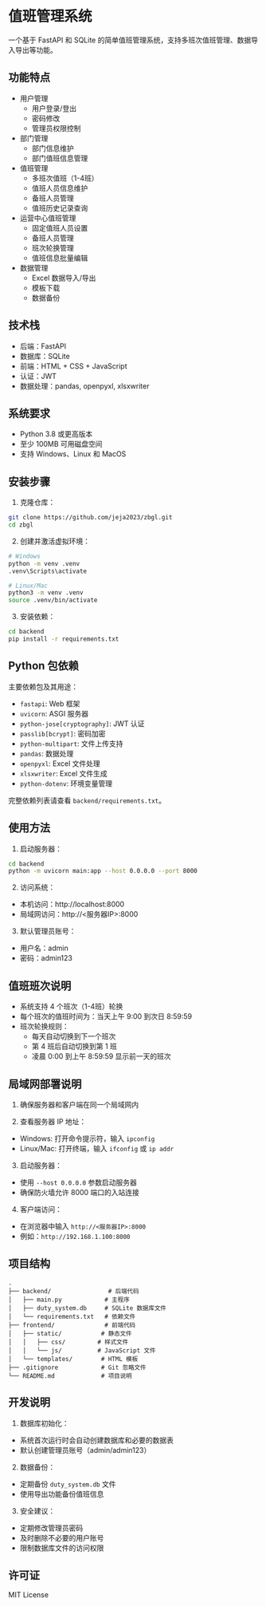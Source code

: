 # 值班管理系统

一个基于 FastAPI 和 SQLite 的简单值班管理系统，支持多班次值班管理、数据导入导出等功能。

## 功能特点

- 用户管理
  - 用户登录/登出
  - 密码修改
  - 管理员权限控制
- 部门管理
  - 部门信息维护
  - 部门值班信息管理
- 值班管理
  - 多班次值班（1-4班）
  - 值班人员信息维护
  - 备班人员管理
  - 值班历史记录查询
- 运营中心值班管理
  - 固定值班人员设置
  - 备班人员管理
  - 班次轮换管理
  - 值班信息批量编辑
- 数据管理
  - Excel 数据导入/导出
  - 模板下载
  - 数据备份

## 技术栈

- 后端：FastAPI
- 数据库：SQLite
- 前端：HTML + CSS + JavaScript
- 认证：JWT
- 数据处理：pandas, openpyxl, xlsxwriter

## 系统要求

- Python 3.8 或更高版本
- 至少 100MB 可用磁盘空间
- 支持 Windows、Linux 和 MacOS

## 安装步骤

1. 克隆仓库：
```bash
git clone https://github.com/jeja2023/zbgl.git
cd zbgl
```

2. 创建并激活虚拟环境：
```bash
# Windows
python -m venv .venv
.venv\Scripts\activate

# Linux/Mac
python3 -m venv .venv
source .venv/bin/activate
```

3. 安装依赖：
```bash
cd backend
pip install -r requirements.txt
```

## Python 包依赖

主要依赖包及其用途：

- `fastapi`: Web 框架
- `uvicorn`: ASGI 服务器
- `python-jose[cryptography]`: JWT 认证
- `passlib[bcrypt]`: 密码加密
- `python-multipart`: 文件上传支持
- `pandas`: 数据处理
- `openpyxl`: Excel 文件处理
- `xlsxwriter`: Excel 文件生成
- `python-dotenv`: 环境变量管理

完整依赖列表请查看 `backend/requirements.txt`。

## 使用方法

1. 启动服务器：
```bash
cd backend
python -m uvicorn main:app --host 0.0.0.0 --port 8000
```

2. 访问系统：
- 本机访问：http://localhost:8000
- 局域网访问：http://<服务器IP>:8000

3. 默认管理员账号：
- 用户名：admin
- 密码：admin123

## 值班班次说明

- 系统支持 4 个班次（1-4班）轮换
- 每个班次的值班时间为：当天上午 9:00 到次日 8:59:59
- 班次轮换规则：
  - 每天自动切换到下一个班次
  - 第 4 班后自动切换到第 1 班
  - 凌晨 0:00 到上午 8:59:59 显示前一天的班次

## 局域网部署说明

1. 确保服务器和客户端在同一个局域网内

2. 查看服务器 IP 地址：
- Windows: 打开命令提示符，输入 `ipconfig`
- Linux/Mac: 打开终端，输入 `ifconfig` 或 `ip addr`

3. 启动服务器：
- 使用 `--host 0.0.0.0` 参数启动服务器
- 确保防火墙允许 8000 端口的入站连接

4. 客户端访问：
- 在浏览器中输入 `http://<服务器IP>:8000`
- 例如：`http://192.168.1.100:8000`

## 项目结构

```
.
├── backend/                # 后端代码
│   ├── main.py            # 主程序
│   ├── duty_system.db     # SQLite 数据库文件
│   └── requirements.txt   # 依赖文件
├── frontend/              # 前端代码
│   ├── static/           # 静态文件
│   │   ├── css/         # 样式文件
│   │   └── js/          # JavaScript 文件
│   └── templates/        # HTML 模板
├── .gitignore            # Git 忽略文件
└── README.md             # 项目说明
```

## 开发说明

1. 数据库初始化：
- 系统首次运行时会自动创建数据库和必要的数据表
- 默认创建管理员账号（admin/admin123）

2. 数据备份：
- 定期备份 `duty_system.db` 文件
- 使用导出功能备份值班信息

3. 安全建议：
- 定期修改管理员密码
- 及时删除不必要的用户账号
- 限制数据库文件的访问权限

## 许可证

MIT License 